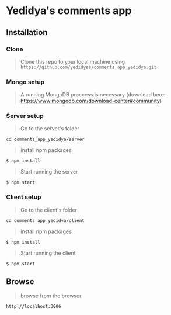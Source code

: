 # Yedidya's comments app
## Installation

### Clone

> Clone this repo to your local machine using `https://github.com/yedidyas/comments_app_yedidya.git`

### Mongo setup
> A running MongoDB proccess is necessary (download here: https://www.mongodb.com/download-center#community)

### Server setup
> Go to the server's folder
```shell
cd comments_app_yedidya/server
```
> install npm packages

```shell
$ npm install
```

> Start running the server
```shell
$ npm start
```

### Client setup
> Go to the client's folder
```shell
cd comments_app_yedidya/client
```
> install npm packages

```shell
$ npm install
```

> Start running the client
```shell
$ npm start
```

## Browse

> browse from the browser

```shell
http://localhost:3006
```



